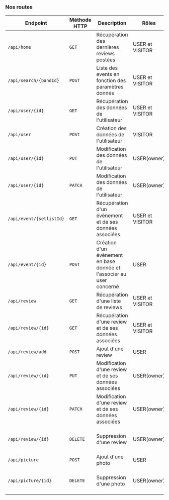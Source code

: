 ### Nos routes

|Endpoint|Méthode HTTP|Description|Rôles|Retour|
|-|-|-|-|-|
|`/api/home`|`GET`|Récupération des dernières reviews postées|USER et VISITOR|200|
|`/api/search/{bandId}`|`POST`|Liste des events en fonction des paramètres donnés|USER et VISITOR|200|
|`/api/user/{id}`|`GET`|Récupération des données de l'utilisateur|USER et VISITOR|200 ou 404|
|`/api/user`|`POST`|Création des données de l'utilisateur|VISITOR|200|
|`/api/user/{id}`|`PUT`|Modification des données de l'utilisateur|USER(owner)|200, 204 ou 204|
|`/api/user/{id}`|`PATCH`|Modification des données de l'utilisateur|USER(owner)|200, 204ou 204|
|`/api/event/{setlistId}`|`GET`|Récupération d'un évènement et de ses données associées|USER et VISITOR|200 ou 404|
|`/api/event/{id}`|`POST`|Création d'un évènement en base donnée et l'associer au user concerné|USER|201 ou 404|
|`/api/review`|`GET`|Récupération d'une liste de reviews|USER et VISITOR|200 ou 404|
|`/api/review/{id}`|`GET`|Récupération d'une review et de ses données associées|USER et VISITOR|200 ou 404|
|`/api/review/add`|`POST`|Ajout d'une review|USER|201|
|`/api/review/{id}`|`PUT`|Modification d'une review et de ses données associées|USER(owner)|200, 204 ou 204|
|`/api/review/{id}`|`PATCH`|Modification d'une review et de ses données associées|USER(owner)|200, 204 ou 204|
|`/api/review/{id}`|`DELETE`|Suppression d'une review|USER(owner)|200, 204 ou 404|
|`/api/picture`|`POST`|Ajout d'une photo|USER|201|
|`/api/picture/{id}`|`DELETE`|Suppression d'une photo|USER(owner)|200, 204 ou 404|